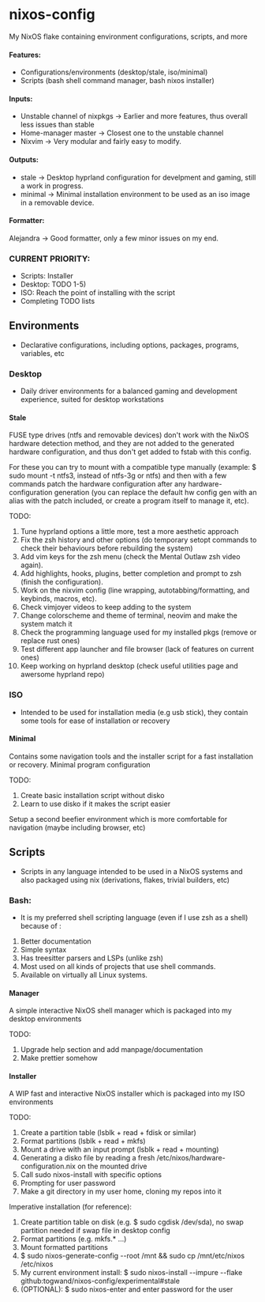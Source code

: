 # nixos-config
My NixOS flake containing environment configurations, scripts, and more

#### Features:
 * Configurations/environments (desktop/stale, iso/minimal)
 * Scripts (bash shell command manager, bash nixos installer)

#### Inputs:
 * Unstable channel of nixpkgs -> Earlier and more features, thus overall less issues than stable
 * Home-manager master -> Closest one to the unstable channel
 * Nixvim -> Very modular and fairly easy to modify.

#### Outputs:
 * stale -> Desktop hyprland configuration for develpment and gaming, still a work in progress.
 * minimal -> Minimal installation environment to be used as an iso image in a removable device.

#### Formatter:
Alejandra -> Good formatter, only a few minor issues on my end.

### CURRENT PRIORITY: 
 * Scripts: Installer
 * Desktop: TODO 1-5)
 * ISO: Reach the point of installing with the script
 * Completing TODO lists

## Environments
* Declarative configurations, including options, packages, programs, variables, etc

### Desktop
* Daily driver environments for a balanced gaming and development experience, suited for desktop workstations

#### Stale
FUSE type drives (ntfs and removable devices) don't work with the NixOS hardware detection method, and they are not added to the generated hardware configuration, and thus don't get added to fstab with this config.

For these you can try to mount with a compatible type manually (example: $ sudo mount -t ntfs3, instead of ntfs-3g or ntfs) and then with a few commands patch the hardware configuration after any hardware-configuration generation (you can replace the default hw config gen with an alias with the patch included, or create a program itself to manage it, etc). 

TODO:
1. Tune hyprland options a little more, test a more aesthetic approach
2. Fix the zsh history and other options (do temporary setopt commands to check their behaviours before rebuilding the system)
3. Add vim keys for the zsh menu (check the Mental Outlaw zsh video again).
4. Add highlights, hooks, plugins, better completion and prompt to zsh (finish the configuration).
5. Work on the nixvim config (line wrapping, autotabbing/formatting, and keybinds, macros, etc).
6. Check vimjoyer videos to keep adding to the system
7. Change colorscheme and theme of terminal, neovim and make the system match it
8. Check the programming language used for my installed pkgs (remove or replace rust ones)
9. Test different app launcher and file browser (lack of features on current ones)
10. Keep working on hyprland desktop (check useful utilities page and awersome hyprland repo)

### ISO
* Intended to be used for installation media (e.g usb stick), they contain some tools for ease of installation or recovery

#### Minimal
Contains some navigation tools and the installer script for a fast installation or recovery. Minimal program configuration

TODO:
1. Create basic installation script without disko
2. Learn to use disko if it makes the script easier

Setup a second beefier environment which is more comfortable for navigation (maybe including browser, etc) 

## Scripts
* Scripts in any language intended to be used in a NixOS systems and also packaged using nix (derivations, flakes, trivial builders, etc)

### Bash:
* It is my preferred shell scripting language (even if I use zsh as a shell) because of :
1. Better documentation 
2. Simple syntax 
3. Has treesitter parsers and LSPs (unlike zsh)
4. Most used on all kinds of projects that use shell commands.
5. Available on virtually all Linux systems.

#### Manager
A simple interactive NixOS shell manager which is packaged into my desktop environments

TODO:
1. Upgrade help section and add manpage/documentation
2. Make prettier somehow

#### Installer
A WIP fast and interactive NixOS installer which is packaged into my ISO environments

TODO:
1. Create a partition table (lsblk + read + fdisk or similar)
2. Format partitions (lsblk + read + mkfs)
3. Mount a drive with an input prompt (lsblk + read + mounting)
4. Generating a disko file by reading a fresh /etc/nixos/hardware-configuration.nix on the mounted drive
5. Call sudo nixos-install with specific options
6. Prompting for user password
7. Make a git directory in my user home, cloning my repos into it

Imperative installation (for reference):
1. Create partition table on disk (e.g. $ sudo cgdisk /dev/sda), no swap partition needed if swap file in desktop config
2. Format partitions (e.g. mkfs.* ...)
3. Mount formatted partitions
4. $ sudo nixos-generate-config --root /mnt && sudo cp /mnt/etc/nixos /etc/nixos
5. My current environment install: $ sudo nixos-install --impure --flake github:togwand/nixos-config/experimental#stale
6. (OPTIONAL): $ sudo nixos-enter and enter password for the user
